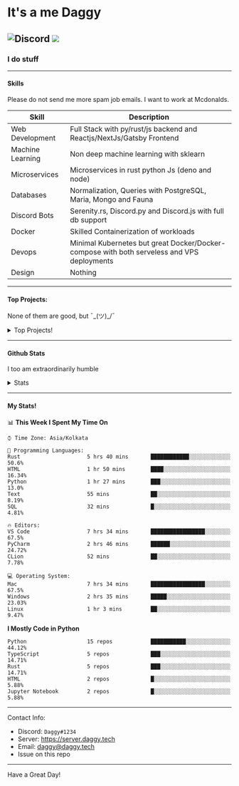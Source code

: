 
# It's a me Daggy

![Discord](https://img.shields.io/discord/491175207122370581?color=black&label=Discord&logo=discord) 
  <img src="https://komarev.com/ghpvc/?username=Daggy1234&style=flat-square" />
</a>
 ----

### I do stuff

-----

#### Skills

Please do not send me more spam job emails. I want to work at Mcdonalds.

| Skill | Description |
| ----- | ----------- |
| Web Development | Full Stack with py/rust/js backend and Reactjs/NextJs/Gatsby Frontend
| Machine Learning | Non deep machine learning with sklearn |
| Microservices | Microservices in rust python Js (deno and node) |
| Databases | Normalization, Queries with PostgreSQL, Maria, Mongo and Fauna |
| Discord Bots | Serenity.rs, Discord.py and Discord.js with full db support |
| Docker | Skilled Containerization of workloads |
| Devops | Minimal Kubernetes but great Docker/Docker-compose with both serveless and VPS deployments |
| Design | Nothing |

---

#### Top Projects:

None of them are good, but ¯\_(ツ)_/¯
<details>
  <summary>Top Projects!</summary>
    
   - [Dagpi](https://dagpi.xyz) : Full stack api built with rust, postgres, redis, python and typescript with Full frontend dashboard and  full monitoring. Also 2 api wrappers for it.
    
   - [Dagbot](https://dagbot.daggy.tech): discord bot with website and feedback along with large fully customisable interface using Postgres and discord.py
    
   - [R.Daggy](https://github.com/Daggy1234/r.daggy): Private discord bot for my server with rust
    
   - [New York Pizza](https://github.com/Daggy1234/NewYorkPizza): A data science study that uses Data analysis and ML to predict the best place to open a pizza shop
 
</details>

-----

#### Github Stats

I too am extraordinarily humble

<details>
  <summary>Stats</summary>
<a href="https://github.com/Daggy1234">
  <img src="https://github-readme-stats.vercel.app/api?username=Daggy1234&show_icons=true&hide_border=true" />
</a><a href="https://github.com/Daggy1234">
  <img src="https://github-readme-stats.vercel.app/api/top-langs/?username=Daggy1234&layout=compact&langs_count=9&hide=css,html" />
</a>
</details>
  
---

#### My Stats!

<!--START_SECTION:waka-->
📊 **This Week I Spent My Time On** 

```text
⌚︎ Time Zone: Asia/Kolkata

💬 Programming Languages: 
Rust                     5 hrs 40 mins       ████████████░░░░░░░░░░░░░   50.6% 
HTML                     1 hr 50 mins        ████░░░░░░░░░░░░░░░░░░░░░   16.34% 
Python                   1 hr 27 mins        ███░░░░░░░░░░░░░░░░░░░░░░   13.0% 
Text                     55 mins             ██░░░░░░░░░░░░░░░░░░░░░░░   8.19% 
SQL                      32 mins             █░░░░░░░░░░░░░░░░░░░░░░░░   4.81%

🔥 Editors: 
VS Code                  7 hrs 34 mins       █████████████████░░░░░░░░   67.5% 
PyCharm                  2 hrs 46 mins       ██████░░░░░░░░░░░░░░░░░░░   24.72% 
CLion                    52 mins             ██░░░░░░░░░░░░░░░░░░░░░░░   7.78%

💻 Operating System: 
Mac                      7 hrs 34 mins       █████████████████░░░░░░░░   67.5% 
Windows                  2 hrs 35 mins       █████░░░░░░░░░░░░░░░░░░░░   23.03% 
Linux                    1 hr 3 mins         ██░░░░░░░░░░░░░░░░░░░░░░░   9.47%

```

**I Mostly Code in Python** 

```text
Python                   15 repos            ███████████░░░░░░░░░░░░░░   44.12% 
TypeScript               5 repos             ███░░░░░░░░░░░░░░░░░░░░░░   14.71% 
Rust                     5 repos             ███░░░░░░░░░░░░░░░░░░░░░░   14.71% 
HTML                     2 repos             █░░░░░░░░░░░░░░░░░░░░░░░░   5.88% 
Jupyter Notebook         2 repos             █░░░░░░░░░░░░░░░░░░░░░░░░   5.88%

```



<!--END_SECTION:waka-->

---

Contact Info:

- Discord: `Daggy#1234`
- Server: https://server.daggy.tech
- Email: daggy@daggy.tech
- Issue on this repo

-----
Have a Great Day!
